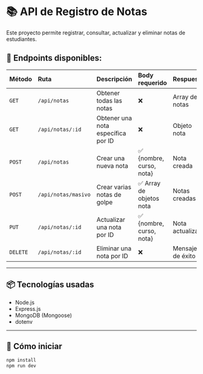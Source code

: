 # 📚 API de Registro de Notas

Este proyecto permite registrar, consultar, actualizar y eliminar notas de estudiantes.

## 📖 Endpoints disponibles:

| Método | Ruta | Descripción | Body requerido | Respuesta |
|:---|:---|:---|:---|:---|
| `GET` | `/api/notas` | Obtener todas las notas | ❌ | Array de notas |
| `GET` | `/api/notas/:id` | Obtener una nota específica por ID | ❌ | Objeto nota |
| `POST` | `/api/notas` | Crear una nueva nota | ✅ {nombre, curso, nota} | Nota creada |
| `POST` | `/api/notas/masivo` | Crear varias notas de golpe | ✅ Array de objetos nota | Notas creadas |
| `PUT` | `/api/notas/:id` | Actualizar una nota por ID | ✅ {nombre, curso, nota} | Nota actualizada |
| `DELETE` | `/api/notas/:id` | Eliminar una nota por ID | ❌ | Mensaje de éxito |

---

## 📦 Tecnologías usadas

- Node.js
- Express.js
- MongoDB (Mongoose)
- dotenv

---

## 🚀 Cómo iniciar

```bash
npm install
npm run dev
